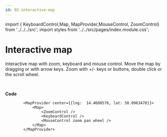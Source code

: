 ```yaml
---
id: 02-interactive-map
---
```


import { KeyboardControl,Map,
MapProvider,MouseControl, ZoomControl} from '../../../src';
import styles from '../../src/pages/index.module.css';

# Interactive map

Interactive map with zoom, keyboard and mouse control. Move the map by dragging or with arrow keys. Zoom with +/- keys or buttons, double click or the scroll wheel.

<div>
  <section className={styles.sMap}>
		<MapProvider center={{lng:  14.4608576, lat: 50.0963478}}>
			<Map>
				<ZoomControl />
				<KeyboardControl />
				<MouseControl zoom pan wheel />
			</Map>
		</MapProvider>
	</section>
</div>

<br />

**Code**

```
		<MapProvider center={{lng:  14.4608576, lat: 50.0963478}}>
			<Map>
				<ZoomControl />
				<KeyboardControl />
				<MouseControl zoom pan wheel />
			</Map>
		</MapProvider>
```

```

```

